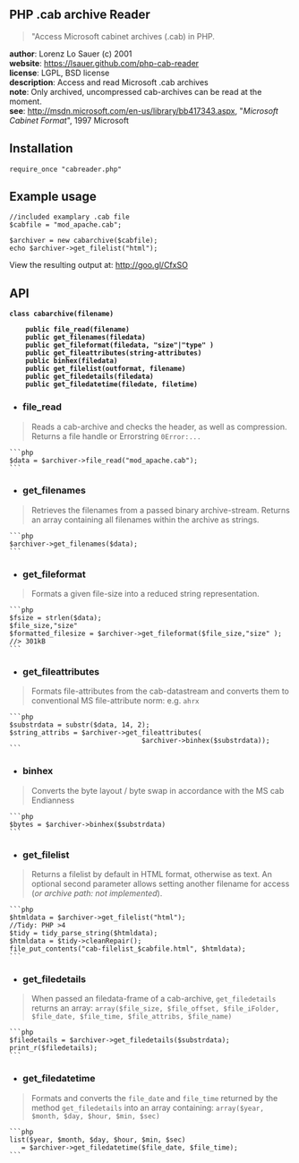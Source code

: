 PHP .cab archive Reader
-----------------------

>"Access Microsoft cabinet archives (.cab) in PHP.

**author**:      Lorenz Lo Sauer (c) 2001  
**website**:     https://lsauer.github.com/php-cab-reader  
**license**:     LGPL, BSD license  
**description**: Access and read Microsoft .cab archives  
**note**:        Only archived, uncompressed cab-archives can be read at the moment.   
**see**: http://msdn.microsoft.com/en-us/library/bb417343.aspx, "*Microsoft Cabinet Format*", 1997 Microsoft

## Installation
    require_once "cabreader.php"
    
## Example usage

    //included examplary .cab file
    $cabfile = "mod_apache.cab";
    
    $archiver = new cabarchive($cabfile);
    echo $archiver->get_filelist("html");

View the resulting output at: http://goo.gl/CfxSO

## API
<b>

    class cabarchive(filename)
    
        public file_read(filename)
        public get_filenames(filedata)
        public get_fileformat(filedata, "size"|"type" )
        public get_fileattributes(string-attributes)
        public binhex(filedata)
        public get_filelist(outformat, filename)
        public get_filedetails(filedata)
        public get_filedatetime(filedate, filetime)

</b>

- ### file_read
> Reads a cab-archive and checks the header, as well as compression. Returns a file handle or Errorstring `0Error:...`

    ```php
    $data = $archiver->file_read("mod_apache.cab");
    ```

- ### get_filenames
> Retrieves the filenames from a passed binary archive-stream. Returns an  array containing all filenames within the archive as strings.

    ```php
    $archiver->get_filenames($data);
    ```

- ### get_fileformat
> Formats a given file-size into a reduced string representation.

    ```php
    $fsize = strlen($data);
    $file_size,"size"
    $formatted_filesize = $archiver->get_fileformat($file_size,"size" );
    //> 301kB
    ```

- ### get_fileattributes
> Formats file-attributes from the cab-datastream and converts them to conventional MS file-attribute norm: e.g. `ahrx`

    ```php
    $substrdata = substr($data, 14, 2);
    $string_attribs = $archiver->get_fileattributes(
                                     $archiver->binhex($substrdata));
    ```

- ### binhex
> Converts the byte layout / byte swap in accordance with the MS cab Endianness

    ```php
    $bytes = $archiver->binhex($substrdata)
    ```

- ### get_filelist
> Returns a filelist by default in HTML format, otherwise as text. An optional second parameter allows setting another filename for access (*or archive path: not implemented*).

    ```php
    $htmldata = $archiver->get_filelist("html");
    //Tidy: PHP >4
    $tidy = tidy_parse_string($htmldata);
    $htmldata = $tidy->cleanRepair();
    file_put_contents("cab-filelist_$cabfile.html", $htmldata);
    ```

- ### get_filedetails
> When passed an filedata-frame of a cab-archive, `get_filedetails` returns an array: `array($file_size, $file_offset, $file_iFolder, $file_date, $file_time, $file_attribs, $file_name)`

    ```php
    $filedetails = $archiver->get_filedetails($substrdata);
    print_r($filedetails);
    ```

- ### get_filedatetime
> Formats and converts the `file_date` and `file_time` returned by the method `get_filedetails` into an array containing: `array($year, $month, $day, $hour, $min, $sec)`

    ```php
    list($year, $month, $day, $hour, $min, $sec)
       = $archiver->get_filedatetime($file_date, $file_time);
    ```